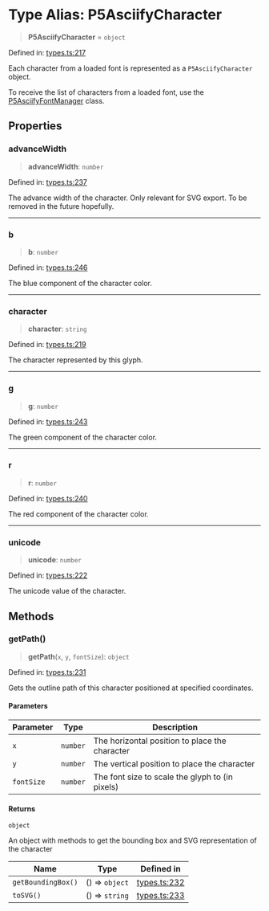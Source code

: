 # Type Alias: P5AsciifyCharacter

> **P5AsciifyCharacter** = `object`

Defined in: [types.ts:217](https://github.com/humanbydefinition/p5.asciify/blob/83e8b7818c9be8a215447816688507696d7a7c7a/src/lib/types.ts#L217)

Each character from a loaded font is represented as a `P5AsciifyCharacter` object.

To receive the list of characters from a loaded font, use the [P5AsciifyFontManager](../classes/P5AsciifyFontManager.md) class.

## Properties

### advanceWidth

> **advanceWidth**: `number`

Defined in: [types.ts:237](https://github.com/humanbydefinition/p5.asciify/blob/83e8b7818c9be8a215447816688507696d7a7c7a/src/lib/types.ts#L237)

The advance width of the character. Only relevant for SVG export. To be removed in the future hopefully.

---

### b

> **b**: `number`

Defined in: [types.ts:246](https://github.com/humanbydefinition/p5.asciify/blob/83e8b7818c9be8a215447816688507696d7a7c7a/src/lib/types.ts#L246)

The blue component of the character color.

---

### character

> **character**: `string`

Defined in: [types.ts:219](https://github.com/humanbydefinition/p5.asciify/blob/83e8b7818c9be8a215447816688507696d7a7c7a/src/lib/types.ts#L219)

The character represented by this glyph.

---

### g

> **g**: `number`

Defined in: [types.ts:243](https://github.com/humanbydefinition/p5.asciify/blob/83e8b7818c9be8a215447816688507696d7a7c7a/src/lib/types.ts#L243)

The green component of the character color.

---

### r

> **r**: `number`

Defined in: [types.ts:240](https://github.com/humanbydefinition/p5.asciify/blob/83e8b7818c9be8a215447816688507696d7a7c7a/src/lib/types.ts#L240)

The red component of the character color.

---

### unicode

> **unicode**: `number`

Defined in: [types.ts:222](https://github.com/humanbydefinition/p5.asciify/blob/83e8b7818c9be8a215447816688507696d7a7c7a/src/lib/types.ts#L222)

The unicode value of the character.

## Methods

### getPath()

> **getPath**(`x`, `y`, `fontSize`): `object`

Defined in: [types.ts:231](https://github.com/humanbydefinition/p5.asciify/blob/83e8b7818c9be8a215447816688507696d7a7c7a/src/lib/types.ts#L231)

Gets the outline path of this character positioned at specified coordinates.

#### Parameters

| Parameter  | Type     | Description                                     |
| ---------- | -------- | ----------------------------------------------- |
| `x`        | `number` | The horizontal position to place the character  |
| `y`        | `number` | The vertical position to place the character    |
| `fontSize` | `number` | The font size to scale the glyph to (in pixels) |

#### Returns

`object`

An object with methods to get the bounding box and SVG representation of the character

| Name               | Type           | Defined in                                                                                                                          |
| ------------------ | -------------- | ----------------------------------------------------------------------------------------------------------------------------------- |
| `getBoundingBox()` | () => `object` | [types.ts:232](https://github.com/humanbydefinition/p5.asciify/blob/83e8b7818c9be8a215447816688507696d7a7c7a/src/lib/types.ts#L232) |
| `toSVG()`          | () => `string` | [types.ts:233](https://github.com/humanbydefinition/p5.asciify/blob/83e8b7818c9be8a215447816688507696d7a7c7a/src/lib/types.ts#L233) |
